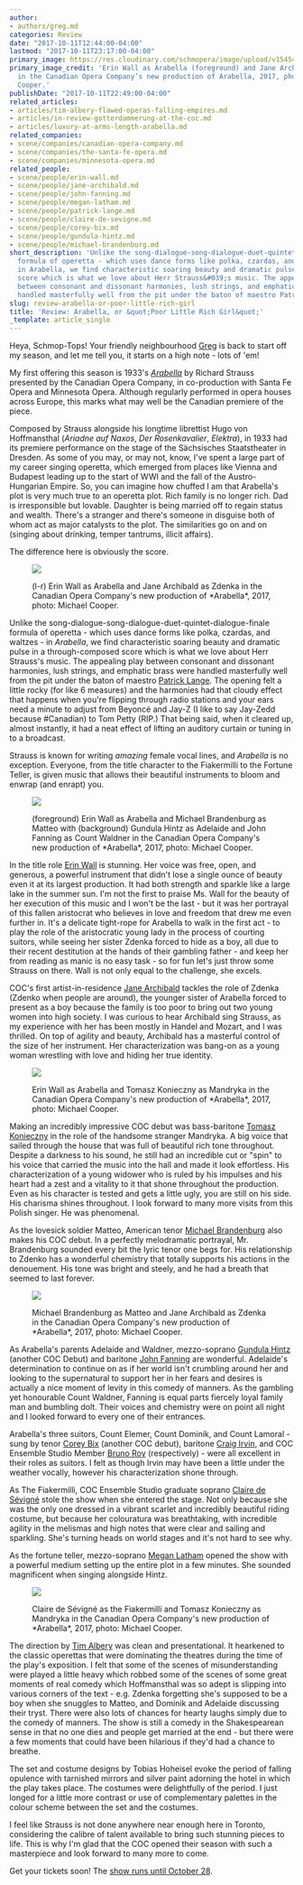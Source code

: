 ```yaml
---
author:
- authors/greg.md
categories: Review
date: "2017-10-11T12:44:00-04:00"
lastmod: "2017-10-11T23:17:00-04:00"
primary_image: https://res.cloudinary.com/schmopera/image/upload/v1545409169/media/webhook-uploads/1507741049261/2017-10-11---Arabella-MC-0724.jpg.jpg
primary_image_credit: 'Erin Wall as Arabella (foreground) and Jane Archibald as Zdenka
  in the Canadian Opera Company’s new production of Arabella, 2017, photo: Michael
  Cooper.'
publishDate: "2017-10-11T22:49:00-04:00"
related_articles:
- articles/tim-albery-flawed-operas-falling-empires.md
- articles/in-review-gotterdammerung-at-the-coc.md
- articles/luxury-at-arms-length-arabella.md
related_companies:
- scene/companies/canadian-opera-company.md
- scene/companies/the-santa-fe-opera.md
- scene/companies/minnesota-opera.md
related_people:
- scene/people/erin-wall.md
- scene/people/jane-archibald.md
- scene/people/john-fanning.md
- scene/people/megan-latham.md
- scene/people/patrick-lange.md
- scene/people/claire-de-sevigne.md
- scene/people/corey-bix.md
- scene/people/gundula-hintz.md
- scene/people/michael-brandenburg.md
short_description: 'Unlike the song-dialogue-song-dialogue-duet-quintet-dialogue-finale
  formula of operetta - which uses dance forms like polka, czardas, and waltzes -
  in Arabella, we find characteristic soaring beauty and dramatic pulse in a through-composed
  score which is what we love about Herr Strauss&#039;s music. The appealing play
  between consonant and dissonant harmonies, lush strings, and emphatic brass were
  handled masterfully well from the pit under the baton of maestro Patrick Lange. '
slug: review-arabella-or-poor-little-rich-girl
title: 'Review: Arabella, or &quot;Poor Little Rich Girl&quot;'
_template: article_single
---
```


Heya, Schmop-Tops! Your friendly neighbourhood [Greg](/authors/greg/) is back to start off my season, and let me tell you, it starts on a high note - lots of 'em!

My first offering this season is 1933's [*Arabella*](http://coc.ca/PerformancesAndTickets/1718Season/Arabella.aspx) by Richard Strauss presented by the Canadian Opera Company, in co-production with Santa Fe Opera and Minnesota Opera. Although regularly performed in opera houses across Europe, this marks what may well be the Canadian premiere of the piece.

Composed by Strauss alongside his longtime librettist Hugo von Hoffmansthal (*Ariadne auf Naxos*, *Der Rosenkavalier*, *Elektra*), in 1933 had its premiere performance on the stage of the Sächsisches Staatstheater in Dresden. As some of you may, or may not, know, I've spent a large part of my career singing operetta, which emerged from places like Vienna and Budapest leading up to the start of WWI and the fall of the Austro-Hungarian Empire. So, you can imagine how chuffed I am that Arabella's plot is very much true to an operetta plot. Rich family is no longer rich. Dad is irresponsible but lovable. Daughter is being married off to regain status and wealth. There's a stranger and there's someone in disguise both of whom act as major catalysts to the plot. The similarities go on and on (singing about drinking, temper tantrums, illicit affairs). 

The difference here is obviously the score.

<figure data-type="image">

![](https://res.cloudinary.com/schmopera/image/upload/v1545409169/media/webhook-uploads/1507741072815/2017-10-11---Arabella-MC-0115.jpg.jpg)

<figcaption>(l-r) Erin Wall as Arabella and Jane Archibald as Zdenka in the Canadian Opera Company's new production of *Arabella*, 2017, photo: Michael Cooper.</figcaption>
</figure>

Unlike the song-dialogue-song-dialogue-duet-quintet-dialogue-finale formula of operetta - which uses dance forms like polka, czardas, and waltzes - in *Arabella*, we find characteristic soaring beauty and dramatic pulse in a through-composed score which is what we love about Herr Strauss's music. The appealing play between consonant and dissonant harmonies, lush strings, and emphatic brass were handled masterfully well from the pit under the baton of maestro [Patrick Lange](/scene/people/patrick-lange/). The opening felt a little rocky (for like 6 measures) and the harmonies had that cloudy effect that happens when you're flipping through radio stations and your ears need a minute to adjust from Beyoncé and Jay-Z (I like to say Jay-Zedd because #Canadian) to Tom Petty (RIP.) That being said, when it cleared up, almost instantly, it had a neat effect of lifting an auditory curtain or tuning in to a broadcast. 

Strauss is known for writing *amazing* female vocal lines, and *Arabella* is no exception. Everyone, from the title character to the Fiakermilli to the Fortune Teller, is given music that allows their beautiful instruments to bloom and enwrap (and enrapt) you. 

<figure data-type="image">

![](https://res.cloudinary.com/schmopera/image/upload/v1545409169/media/webhook-uploads/1507741145606/2017-10-11---Arabella-MC-1043.jpg.jpg)

<figcaption>(foreground) Erin Wall as Arabella and Michael Brandenburg as Matteo with (background) Gundula Hintz as Adelaide and John Fanning as Count Waldner in the Canadian Opera Company's new production of *Arabella*, 2017, photo: Michael Cooper.</figcaption>
</figure>

In the title role [Erin Wall](/scene/people/erin-wall/) is stunning. Her voice was free, open, and generous, a powerful instrument that didn't lose a single ounce of beauty even it at its largest production. It had both strength and sparkle like a large lake in the summer sun. I'm not the first to praise Ms. Wall for the beauty of her execution of this music and I won't be the last - but it was her portrayal of this fallen aristocrat who believes in love and freedom that drew me even further in. It's a delicate tight-rope for Arabella to walk in the first act - to play the role of the aristocratic young lady in the process of courting suitors, while seeing her sister Zdenka forced to hide as a boy, all due to their recent destitution at the hands of their gambling father - and keep her from reading as manic is no easy task - so for fun let's just throw some Strauss on there. Wall is not only equal to the challenge, she excels.

COC's first artist-in-residence [Jane Archibald](/scene/people/jane-archibald/) tackles the role of Zdenka (Zdenko when people are around), the younger sister of Arabella forced to present as a boy because the family is too poor to bring out two young women into high society. I was curious to hear Archibald sing Strauss, as my experience with her has been mostly in Handel and Mozart, and I was thrilled. On top of agility and beauty, Archibald has a masterful control of the size of her instrument. Her characterization was bang-on as a young woman wrestling with love and hiding her true identity. 

<figure data-type="image">

![](https://res.cloudinary.com/schmopera/image/upload/v1545409169/media/webhook-uploads/1507741199898/2017-10-11---Arabella-MC-0629.jpg.jpg)

<figcaption>Erin Wall as Arabella and Tomasz Konieczny as Mandryka in the Canadian Opera Company's new production of *Arabella*, 2017, photo: Michael Cooper.</figcaption>
</figure>

Making an incredibly impressive COC debut was bass-baritone [Tomasz Konieczny](/scene/people/tomasz-konieczny/) in the role of the handsome stranger Mandryka. A big voice that sailed through the house that was full of beautiful rich tone throughout. Despite a darkness to his sound, he still had an incredible cut or "spin" to his voice that carried the music into the hall and made it look effortless. His characterization of a young widower who is ruled by his impulses and his heart had a zest and a vitality to it that shone throughout the production. Even as his character is tested and gets a little ugly, you are still on his side. His charisma shines throughout. I look forward to many more visits from this Polish singer. He was phenomenal. 

As the lovesick soldier Matteo, American tenor [Michael Brandenburg](/scene/people/michael-brandeburg/) also makes his COC debut. In a perfectly melodramatic portrayal, Mr. Brandenburg sounded every bit the lyric tenor one begs for. His relationship to Zdenko has a wonderful chemistry that totally supports his actions in the denouement. His tone was bright and steely, and he had a breath that seemed to last forever. 

<figure data-type="image">

![](https://res.cloudinary.com/schmopera/image/upload/v1545409169/media/webhook-uploads/1507741166186/2017-10-11---Arabella-MC-0680.jpg.jpg)

<figcaption>Michael Brandenburg as Matteo and Jane Archibald as Zdenka in the Canadian Opera Company's new production of *Arabella*, 2017, photo: Michael Cooper.</figcaption>
</figure>

As Arabella's parents Adelaide and Waldner, mezzo-soprano [Gundula Hintz](/scene/people/gundula-hintz/) (another COC Debut) and baritone [John Fanning](/talking-with-singers-john-fanning/) are wonderful. Adelaide's determination to continue on as if her world isn't crumbling around her and looking to the supernatural to support her in her fears and desires is actually a nice moment of levity in this comedy of manners. As the gambling yet honourable Count Waldner, Fanning is equal parts fiercely loyal family man and bumbling dolt. Their voices and chemistry were on point all night and I looked forward to every one of their entrances. 

Arabella's three suitors, Count Elemer, Count Dominik, and Count Lamoral - sung by tenor [Corey Bix](/scene/people/corey-bix/) (another COC debut), baritone [Craig Irvin](/talking-with-singers-craig-irvin/), and COC Ensemble Studio Member [Bruno Roy](/scene/people/bruno-roy/) (respectively) - were all excellent in their roles as suitors. I felt as though Irvin may have been a little under the weather vocally, however his characterization shone through. 

As The Fiakermilli, COC Ensemble Studio graduate soprano [Claire de Sévigné](/scene/people/claire-de-sevigne/) stole the show when she entered the stage. Not only because she was the only one dressed in a vibrant scarlet and incredibly beautiful riding costume, but because her colouratura was breathtaking, with incredible agility in the melismas and high notes that were clear and sailing and sparkling. She's turning heads on world stages and it's not hard to see why. 

As the fortune teller, mezzo-soprano [Megan Latham](/scene/people/megan-latham/) opened the show with a powerful medium setting up the entire plot in a few minutes. She sounded magnificent when singing alongside Hintz. 

<figure data-type="image">

![](https://res.cloudinary.com/schmopera/image/upload/v1545409169/media/webhook-uploads/1507741233251/2017-10-11---Arabella-MC-0856.jpg.jpg)

<figcaption>Claire de Sévigné as the Fiakermilli and Tomasz Konieczny as Mandryka in the Canadian Opera Company's new production of *Arabella*, 2017, photo: Michael Cooper.</figcaption>
</figure>

The direction by [Tim Albery](/tim-albery-flawed-operas-falling-empires/) was clean and presentational. It hearkened to the classic operettas that were dominating the theatres during the time of the play's exposition. I felt that some of the scenes of misunderstanding were played a little heavy which robbed some of the scenes of some great moments of real comedy which Hoffmansthal was so adept is slipping into various corners of the text - e.g. Zdenka forgetting she's supposed to be a boy when she snuggles to Matteo, and Dominik and Adelaide discussing their tryst. There were also lots of chances for hearty laughs simply due to the comedy of manners. The show is still a comedy in the Shakespearean sense in that no one dies and people get married at the end - but there were a few moments that could have been hilarious if they'd had a chance to breathe. 

The set and costume designs by Tobias Hoheisel evoke the period of falling opulence with tarnished mirrors and silver paint adorning the hotel in which the play takes place. The costumes were delightfully of the period. I just longed for a little more contrast or use of complementary palettes in the colour scheme between the set and the costumes. 

I feel like Strauss is not done anywhere near enough here in Toronto, considering the calibre of talent available to bring such stunning pieces to life. This is why I'm glad that the COC opened their season with such a masterpiece and look forward to many more to come. 

Get your tickets soon! The [show runs until October 28](http://coc.ca/PerformancesAndTickets/1718Season/Arabella.aspx).
